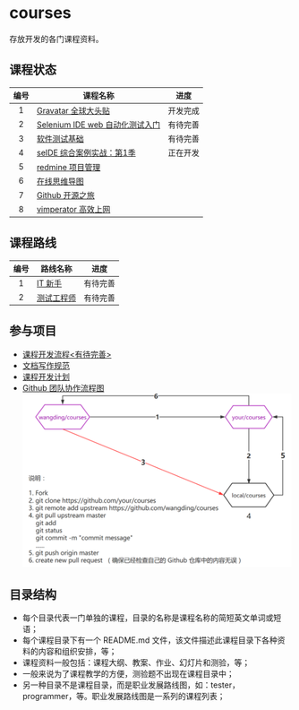 # courses

存放开发的各门课程资料。

## 课程状态


| 编号       | 课程名称  | 进度  |  
| :---: | -----  | :-----:|  
|  1    | [Gravatar 全球大头贴](./gravatar)  | 开发完成 |  
|  2    | [Selenium IDE web 自动化测试入门](./seleniumIDE) | 有待完善 |
|  3    | [软件测试基础](./testing)  | 有待完善  |
|  4    | [seIDE 综合案例实战：第1季](./seIDEPracticeCase)  | 正在开发  |
|  5    | [redmine 项目管理](./redmine)  |  |
|  6    | [在线思维导图](./mindmap) |   |
|  7    | [Github 开源之旅](./github) |  |
|  8    | [vimperator 高效上网](./vimperator) |  |


## 课程路线
| 编号       | 路线名称  | 进度  |  
| :---: | -----  | :-----:|  
|  1    | [IT 新手](./newer)  | 有待完善  |  
|  2    | [测试工程师](./tester) | 有待完善 |


## 参与项目  

- [课程开发流程<有待完善>](README.md)
- [文档写作规范](https://github.com/wangding/course-editors-guidelines)
- [课程开发计划](plan.md)
- [Github 团队协作流程图](http://www.processon.com/view/584a4160e4b005d48b73cf55)  
![Fork 工作流程](images/forkProcess.png)

## 目录结构

- 每个目录代表一门单独的课程，目录的名称是课程名称的简短英文单词或短语；   
- 每个课程目录下有一个 README.md 文件，该文件描述此课程目录下各种资料的内容和组织安排，等；  
- 课程资料一般包括：课程大纲、教案、作业、幻灯片和测验，等；  
- 一般来说为了课程教学的方便，测验题不出现在课程目录中；  
- 另一种目录不是课程目录，而是职业发展路线图，如：tester，programmer，等。职业发展路线图是一系列的课程列表；  
